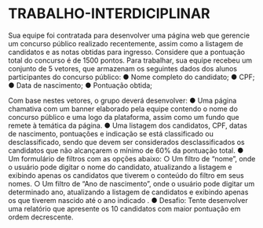 # TRABALHO-INTERDICIPLINAR

Sua equipe foi contratada para desenvolver uma página web que gerencie um concurso público realizado recentemente, assim como a listagem de candidatos e as notas obtidas para ingresso. Considere que a pontuação total do concurso é de 1500 pontos.
Para trabalhar, sua equipe recebeu um conjunto de 5 vetores, que armazenam os seguintes dados dos alunos participantes do concurso público:
●	Nome completo do candidato;
●	CPF;
●	Data de nascimento;
●	Pontuação obtida;

Com base nestes vetores, o grupo deverá desenvolver:
●	Uma página chamativa com um banner elaborado pela equipe contendo o nome do concurso público e uma logo da plataforma, assim como um fundo que remete à temática da página.
●	Uma listagem dos candidatos, CPF, datas de nascimento, pontuações e indicação se está classificado ou desclassificado, sendo que devem ser considerados desclassificados os candidatos que não alcançarem o mínimo de 60% da pontuação total.
●	Um formulário de filtros com as opções abaixo:
○	Um filtro de “nome”, onde o usuário pode digitar o nome do candidato, atualizando a listagem e exibindo apenas os candidatos que tiverem o conteúdo do filtro em seus nomes.
○	Um filtro de “Ano de nascimento”, onde o usuário pode digitar um determinado ano, atualizando a listagem de candidatos e exibindo apenas os que tiverem nascido até o ano indicado .
●	Desafio: Tente desenvolver uma relatório que apresente os 10 candidatos com maior pontuação em ordem decrescente.
